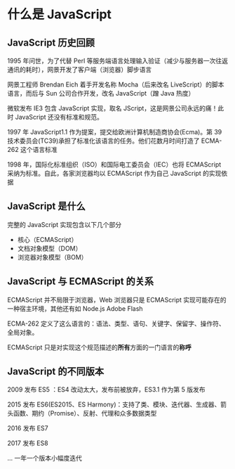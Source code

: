 # 什么是 JavaScript


## JavaScript 历史回顾

1995 年问世，为了代替 Perl 等服务端语言处理输入验证（减少与服务器一次往返通讯的耗时），网景开发了客户端（浏览器）脚步语言

网景工程师 Brendan Eich 着手开发名称 Mocha（后来改名 LiveScript）的脚本语言，而后与 Sun 公司合作开发，改名 JavaScript（蹭 Java 热度）

微软发布 IE3 包含 JavaScript 实现，取名 JScript，这是网景公司永远的痛！此时 JavaScript 还没有标准和规范。

1997 年 JavaScript1.1 作为提案，提交给欧洲计算机制造商协会(Ecma)。第 39 技术委员会(TC39)承担了标准化该语言的任务。他们花数月时间打造了 ECMA-262 这个语言标准

1998 年，国际化标准组织（ISO）和国际电工委员会（IEC）也将 ECMAScript 采纳为标准。自此，各家浏览器均以 ECMAScript 作为自己 JavaScript 的实现依据


## JavaScript 是什么

完整的 JavaScript 实现包含以下几个部分

- 核心（ECMAScript）
- 文档对象模型（DOM）
- 浏览器对象模型（BOM）


## JavaScript 与 ECMAScript 的关系

ECMAScript 并不局限于浏览器，Web 浏览器只是 ECMAScript 实现可能存在的一种宿主环境，其他还有如 Node.js Adobe Flash

ECMA-262 定义了这么语言的：语法、类型、语句、关键字、保留字、操作符、全局对象。

ECMAScript 只是对实现这个规范描述的**所有**方面的一门语言的**称呼**


## JavaScript 的不同版本

2009 发布 ES5 ：ES4 改动太大，发布前被放弃，ES3.1 作为第 5 版发布

2015 发布 ES6(ES2015、ES Harmony)：支持了类、模块、迭代器、生成器、箭头函数、期约（Promise）、反射、代理和众多数据类型

2016 发布 ES7

2017 发布 ES8

... 一年一个版本小幅度迭代
